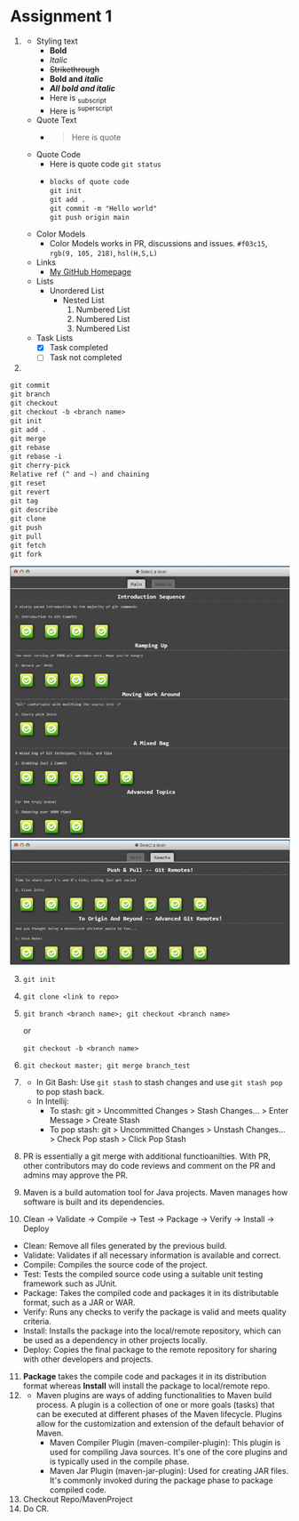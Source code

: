 # Assignment 1

1. 
    - Styling text
        - **Bold**
        - *Italic*
        - ~~Strikethrough~~
        - **Bold and _italic_**
        - ***All bold and italic***
        - Here is <sub>subscript</sub>
        - Here is <sup>superscript</sup>
    - Quote Text
        - > Here is quote
    - Quote Code
        - Here is quote code `git status`
        -   ```
            blocks of quote code
            git init
            git add .
            git commit -m "Hello world"
            git push origin main
            ```
    - Color Models
        - Color Models works in PR, discussions and issues. `#f03c15`, `rgb(9, 105, 218)`, `hsl(H,S,L)`
    - Links
        - [My GitHub Homepage](https://github.com/frank-z-chen)
    - Lists
        - Unordered List
            - Nested List
                1. Numbered List
                2. Numbered List
                3. Numbered List
    - Task Lists
        - [x] Task completed
        - [ ] Task not completed

2. 
```
git commit
git branch
git checkout
git checkout -b <branch name>
git init
git add .
git merge
git rebase
git rebase -i
git cherry-pick
Relative ref (^ and ~) and chaining
git reset
git revert
git tag
git describe
git clone
git push
git pull
git fetch
git fork
```
![Proof of practicing Git](./git_practice.png)
![Proof of practicing Git2](./git_practice2.png)

3. `git init`
4. `git clone <link to repo>`
5.  `git branch <branch name>; git checkout <branch name>`
    
    or
    
    `git checkout -b <branch name>` 
6. `git checkout master; git merge branch_test`
7. - In Git Bash: Use `git stash` to stash changes and use `git stash pop` to pop stash back.
   - In Intellij: 
     - To stash: git > Uncommitted Changes > Stash Changes... > Enter Message > Create Stash
     - To pop stash: git > Uncommitted Changes > Unstash Changes... > Check Pop stash > Click Pop Stash
8. PR is essentially a git merge with additional functioanilties. With PR, other contributors may do code reviews and comment on the PR and admins may approve the PR.
9. Maven is a build automation tool for Java projects. Maven manages how software is built and its dependencies. 
10. Clean -> Validate -> Compile -> Test -> Package -> Verify -> Install -> Deploy
- Clean: Remove all files generated by the previous build.
- Validate: Validates if all necessary information is available and correct.
- Compile: Compiles the source code of the project.
- Test: Tests the compiled source code using a suitable unit testing framework such as JUnit.
- Package: Takes the compiled code and packages it in its distributable format, such as a JAR or WAR.
- Verify: Runs any checks to verify the package is valid and meets quality criteria.
- Install: Installs the package into the local/remote repository, which can be used as a dependency in other projects locally.
- Deploy: Copies the final package to the remote repository for sharing with other developers and projects.
11. **Package** takes the compile code and packages it in its distribution format whereas **Install** will install the package to local/remote repo.
12. - Maven plugins are ways of adding functionalities to Maven build process. A plugin is a collection of one or more goals (tasks) that can be executed at different phases of the Maven lifecycle. Plugins allow for the customization and extension of the default behavior of Maven.
        - Maven Compiler Plugin (maven-compiler-plugin): This plugin is used for compiling Java sources. It's one of the core plugins and is typically used in the compile phase.
        - Maven Jar Plugin (maven-jar-plugin): Used for creating JAR files. It's commonly invoked during the package phase to package compiled code.
13. Checkout Repo/MavenProject
14. Do CR.
